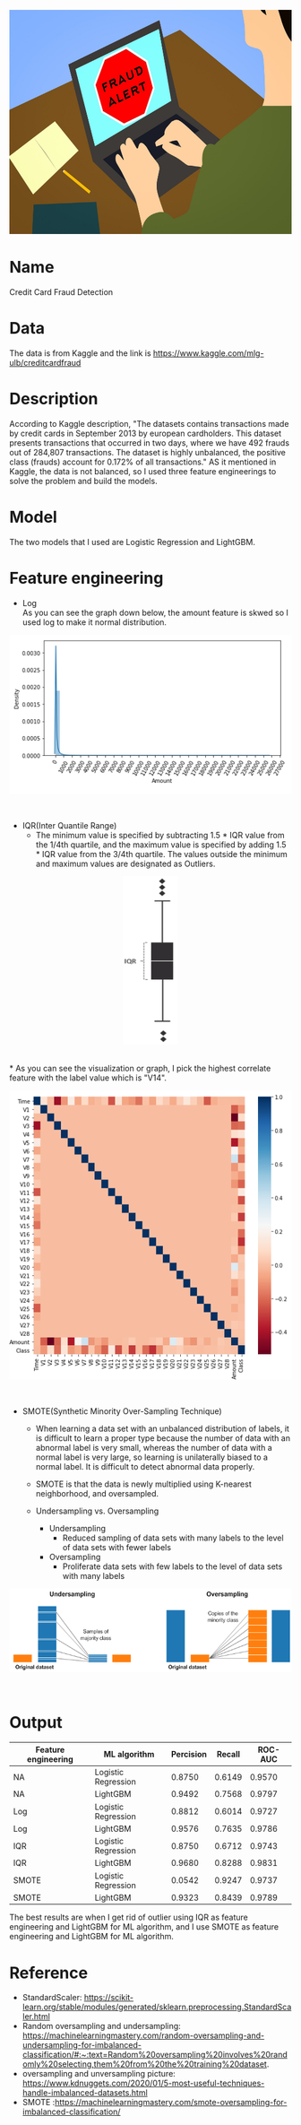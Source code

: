 <p align="center">
  <img width="600" height="400" src = images/fraud.jpg>
</p>

# Name
Credit Card Fraud Detection

# Data
The data is from Kaggle and the link is https://www.kaggle.com/mlg-ulb/creditcardfraud 
# Description
According to Kaggle description, "The datasets contains transactions made by credit cards in September 2013 by european cardholders.
This dataset presents transactions that occurred in two days, where we have 492 frauds out of 284,807 transactions. The dataset is highly unbalanced, the positive class (frauds) account for 0.172% of all transactions." AS it mentioned in Kaggle, the data is not balanced, so I used three feature engineerings to solve the problem and build the models.  

# Model
The two models that I used are Logistic Regression and LightGBM.

# Feature engineering
* Log<br>
As you can see the graph down below, the amount feature is skwed so I used log to make it normal distribution. 
<p align="center">
  <img  src=images/graph1.png>
</p><br>

* IQR(Inter Quantile Range)<br>
  * The minimum value is specified by subtracting 1.5 * IQR value from the 1/4th quartile, and the maximum value is specified by adding 1.5 * IQR value from the 3/4th quartile.
The values outside the minimum and maximum values are designated as Outliers.<br>
<p align="center">
  <img width="100" height="300" src=images/IQR.png>
</p><br>
 * As you can see the visualization or graph, I pick the highest correlate feature with the label value which is "V14".  
<p align="center">
  <img  src=images/graph2.png>
</p><br>

* SMOTE(Synthetic Minority Over-Sampling Technique)
  * When learning a data set with an unbalanced distribution of labels, it is difficult to learn a proper type because the number of data with an abnormal label is very small, whereas the number of data with a normal label is very large, so learning is unilaterally biased to a normal label. It is difficult to detect abnormal data properly.
  * SMOTE is that the data is newly multiplied using K-nearest neighborhood, and oversampled.
  * Undersampling vs. Oversampling
  
    * Undersampling
      * Reduced sampling of data sets with many labels to the level of data sets with fewer labels
    * Oversampling
      * Proliferate data sets with few labels to the level of data sets with many labels  
     
 <p align="center">
  <img  src=images/OSvsUS.png>
</p><br>

# Output
|  Feature engineering | ML algorithm  | Percision   | Recall  | ROC-AUC  |
|---|---|---|---|---|
| NA | Logistic Regression | 0.8750  | 0.6149  | 0.9570  |
| NA | LightGBM  | 0.9492   | 0.7568  |0.9797 |
| Log | Logistic Regression | 0.8812  | 0.6014  | 0.9727 |
| Log | LightGBM   |0.9576   | 0.7635  | 0.9786  |
| IQR | Logistic Regression |0.8750   | 0.6712  |0.9743   |
| IQR | LightGBM   | 0.9680  |0.8288   |  0.9831 |
| SMOTE | Logistic Regression | 0.0542  | 0.9247  | 0.9737  |
| SMOTE | LightGBM   |0.9323   |0.8439   | 0.9789  |

The best results are when I get rid of outlier using IQR as feature engineering and LightGBM for ML algorithm, and I use SMOTE as feature engineering and LightGBM for ML algorithm. 


# Reference
* StandardScaler: https://scikit-learn.org/stable/modules/generated/sklearn.preprocessing.StandardScaler.html
* Random oversampling and undersampling: https://machinelearningmastery.com/random-oversampling-and-undersampling-for-imbalanced-classification/#:~:text=Random%20oversampling%20involves%20randomly%20selecting,them%20from%20the%20training%20dataset.
* oversampling and unversampling picture: https://www.kdnuggets.com/2020/01/5-most-useful-techniques-handle-imbalanced-datasets.html
* SMOTE :https://machinelearningmastery.com/smote-oversampling-for-imbalanced-classification/

